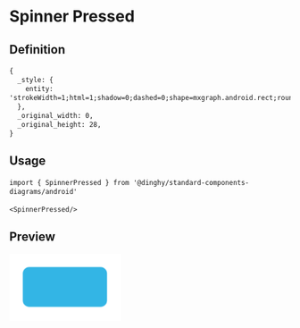 # Spinner Pressed

## Definition

```
{
  _style: { 
    entity: 'strokeWidth=1;html=1;shadow=0;dashed=0;shape=mxgraph.android.rect;rounded=1;fillColor=#33b5e5;strokeColor=#33b5e5;',
  },
  _original_width: 0,
  _original_height: 28,
}
```

## Usage

```
import { SpinnerPressed } from '@dinghy/standard-components-diagrams/android'

<SpinnerPressed/>
```

## Preview

<img src="./spinner-pressed.png" width="200"/>
